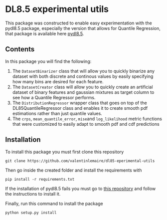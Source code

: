 # DL8.5 experimental utils

This package was constructed to enable easy experimentation with the pydl8.5 package, especially the version that allows for Quantile Regression, that package is available here [pydl8.5](https://github.com/valentinlemaire/pydl8.5.git).

## Contents

In this package you will find the following:
  1. The `DatasetBinarizer` class that will allow you to quickly binarize any dataset with both discrete and continous values by easily specifying how many bins are desired for each feature.
  2. The `DatasetCreator` class will allow you to quickly create an artificial dataset of binary features and gaussian mixtures as target column to see how a Quantile Regressor performs.
  3. The `DistributionRegressor` wrapper class that goes on top of the DL85QuantileRegressor class and enables it to create smooth pdf estimations rather than just quantile values.
  4. The `crps`, `mean_quantile_error`, `mise`and `log_likelihood` metric functions that were customized to easily adapt to smooth pdf and cdf predictions

## Installation
  
To install this package you must first clone this repository

``` 
git clone https://github.com/valentinlemaire/dl85-eperimental-utils
```

Then go inside the created folder and install the requirements with 

```
pip install -r requirements.txt
```

If the installation of pydl8.5 fails you must go to [this repository](https://github.com/valentinlemaire/pydl8.5) and follow the instructions to install it.

Finally, run this command to install the package

```
python setup.py install
